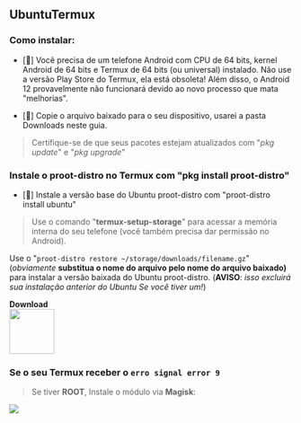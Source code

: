 ## UbuntuTermux

### Como instalar:

- [🔸] Você precisa de um telefone Android com CPU de 64 bits, kernel Android de 64 bits e Termux de 64 bits (ou universal) instalado. Não use a versão Play Store do Termux, ela está obsoleta! Além disso, o Android 12 provavelmente não funcionará devido ao novo processo que mata "melhorias".

- [🔸] Copie o arquivo baixado para o seu dispositivo, usarei a pasta Downloads neste guia.

> Certifique-se de que seus pacotes estejam atualizados com "*pkg update*" e "*pkg upgrade*"


### Instale o proot-distro no Termux com "**pkg install proot-distro**"

- [🔸] Instale a versão base do Ubuntu proot-distro com "proot-distro install ubuntu"

> Use o comando "**termux-setup-storage**" para acessar a memória interna do seu telefone (você também precisa dar permissão no Android).


Use o "```proot-distro restore ~/storage/downloads/filename.gz```" (*obviamente* **substitua o nome do arquivo pelo nome do arquivo baixado)** para instalar a versão baixada do Ubuntu proot-distro. (**AVISO**: *isso excluirá sua instalação anterior do Ubuntu Se você tiver um!*) <br>

**Download** <br> [<img src="https://img.shields.io/badge/Mega-%23D90007.svg?style=for-the-badge&logo=Mega&logoColor=white" width="80x100">](https://mega.nz/file/UqoVmCqZ#NU0QmJjU4UX7_4ZKolpjQwRDLuroKXzhlJ-NrczkB7k)


### Se o seu Termux receber o `erro signal error 9` 
> Se tiver **ROOT**, Instale o módulo via **Magisk**:

[![](https://img.shields.io/static/v1?message=LetTheGhostsOut.zip&logo=magisk&labelColor=5c5c5c&color=00af9c&logoColor=white&label=%20&style=for-the-badge)](https://raw.githubusercontent.com/HardcodedCat/termux-monet/master/ppr/PhantomProcessRetainer-main.zip)

